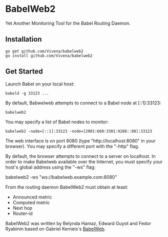 # BabelWeb2
Yet Another Monitoring Tool for the Babel Routing Daemon.

## Installation

    go get github.com/Vivena/babelweb2
    go install github.com/Vivena/babelweb2

## Get Started

Launch Babel on your local host:

    babeld -g 33123 ...

By default, Babwelweb attempts to connect to a Babel node at [::1]:33123:

    babelweb2

You may specify a list of Babel nodes to monitor:

    babelweb2 -node=[::1]:33123 -node=[2001:660:3301:9208::88]:33123

The web interface is on port 8080 (type "http://localhost:8080" in your
browser).  You may specify a different port with the "-http" flag.

By default, the browser attempts to connect to a server on localhost.  In
order to make Babelweb available over the Internet, you must specify your
host's global address using the "-ws" flag:

  babelweb2 -ws "ws://babelweb.example.com:8080"

From the routing daemon BabelWeb2 must obtain at least:
- Announced metric
- Computed metric
- Next hop
- Router-id

BabelWeb2 was written by Belynda Hamaz, Edward Guyot and Fedor Ryabinin
based on Gabriel Kerneis's [BabelWeb](https://github.com/kerneis/babelweb).
